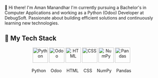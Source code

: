 👋 Hi there! I'm Aman Manandhar
I'm currently pursuing a Bachelor's in Computer Applications and working as a Python (Odoo) Developer at DebugSoft. Passionate about building efficient solutions and continuously learning new technologies.

## 🧰 My Tech Stack

<p align="center">
  <img src="https://raw.githubusercontent.com/marwin1991/profile-technology-icons/main/icons/python.png" width="50" alt="Python" />
  <img src="https://raw.githubusercontent.com/marwin1991/profile-technology-icons/main/icons/odoo.png" width="50" alt="Odoo" />
  <img src="https://raw.githubusercontent.com/marwin1991/profile-technology-icons/main/icons/html.png" width="50" alt="HTML" />
  <img src="https://raw.githubusercontent.com/marwin1991/profile-technology-icons/main/icons/css.png" width="50" alt="CSS" />
  <img src="https://raw.githubusercontent.com/marwin1991/profile-technology-icons/main/icons/numpy.png" width="50" alt="NumPy" />
  <img src="https://raw.githubusercontent.com/marwin1991/profile-technology-icons/main/icons/pandas.png" width="50" alt="Pandas" />
</p>

<p align="center">
  <span>Python</span>&nbsp;&nbsp;&nbsp;
  <span>Odoo</span>&nbsp;&nbsp;&nbsp;
  <span>HTML</span>&nbsp;&nbsp;&nbsp;
  <span>CSS</span>&nbsp;&nbsp;&nbsp;
  <span>NumPy</span>&nbsp;&nbsp;&nbsp;
  <span>Pandas</span>
</p>
